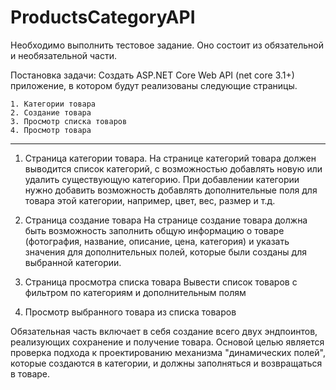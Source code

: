# ProductsCategoryAPI

Необходимо выполнить тестовое задание. Оно состоит из обязательной и необязательной части.

Постановка задачи:
Создать ASP.NET Core Web API (net core 3.1+) приложение, в котором будут реализованы следующие страницы.

    1. Категории товара
    2. Создание товара
    3. Просмотр списка товаров
    4. Просмотр товара
-----------------------------------------------
1. Страница категории товара.
На странице категорий товара должен выводится список категорий, с возможностью добавлять новую или удалить существующую категорию.
При добавлении категории нужно добавить возможность добавлять дополнительные поля для товара этой категории, например, цвет, вес, размер и т.д.

2. Страница создание товара
На странице создание товара должна быть возможность заполнить общую информацию о товаре (фотография, название, описание, цена, категория) и указать значения для дополнительных полей, которые были созданы для выбранной категории.

3. Страница просмотра списка товара
Вывести список товаров с фильтром по категориям и дополнительным полям

4. Просмотр выбранного товара из списка товаров

Обязательная часть включает в себя создание всего двух эндпоинтов, реализующих сохранение и получение товара. Основой целью является проверка подхода к проектированию механизма "динамических полей", которые создаются в категории, и должны заполняться и возвращаться в товаре.
